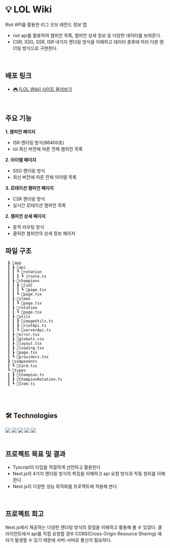 
# 💡 LOL Wiki 

Riot API를 활용한 리그 오브 레전드 정보 앱
- riot api를 활용하여 챔피언 목록, 챔피언 상세 정보 등 다양한 데이터를 보여준다. 
- CSR, SSG, SSR, ISR 네가지 랜더링 방식을 이해하고 데이터 종류에 따라 다른 랜더링 방식으로 구현한다.
<br>  

## 배포 링크

- [🎮 [LOL Wiki] 사이트 둘러보기](https://lol-wiki-eta.vercel.app/)

<br>  

## 주요 기능
 **1. 챔피언 페이지**
- ISR 랜더링 방식(86400초)
- lol 최신 버전에 따른 전체 챔피언 목록

**2. 아이템 페이지**
- SSG 랜더링 방식
- 최신 버전에 따른 전체 아이템 목록 

**3. 로테이션 챔피언 페이지**
- CSR 랜더링 방식
- 실시간 로테이션 챔피언 목록

**2. 챔피언 상세 페이지**
- 동적 라우팅 방식
- 클릭한 챔피언의 상세 정보 페이지

## 파일 구조
```📦src
 ┣ 📂app
 ┃ ┣ 📂api
 ┃ ┃ ┗ 📂rotation
 ┃ ┃ ┃ ┗ 📜route.ts
 ┃ ┣ 📂champions
 ┃ ┃ ┣ 📂[id]
 ┃ ┃ ┃ ┗ 📜page.tsx
 ┃ ┃ ┗ 📜page.tsx
 ┃ ┣ 📂items
 ┃ ┃ ┗ 📜page.tsx
 ┃ ┣ 📂rotation
 ┃ ┃ ┗ 📜page.tsx
 ┃ ┣ 📂utils
 ┃ ┃ ┣ 📜imageUtils.ts
 ┃ ┃ ┣ 📜riotApi.ts
 ┃ ┃ ┗ 📜serverApi.ts
 ┃ ┣ 📜error.tsx
 ┃ ┣ 📜globals.css
 ┃ ┣ 📜layout.tsx
 ┃ ┣ 📜loading.tsx
 ┃ ┣ 📜page.tsx
 ┃ ┗ 📜providers.tsx
 ┣ 📂components
 ┃ ┗ 📜Card.tsx
 ┗ 📂types
 ┃ ┣ 📜Champion.ts
 ┃ ┣ 📜ChampionRotation.ts
 ┃ ┗ 📜Item.ts
```

<br>
<br>

## 🛠 Technologies
<img src="https://img.shields.io/badge/nextdotjs-000000?style=for-the-badge&logo=axios&logoColor=white">
<img src="https://img.shields.io/badge/typescript-3178C6?style=for-the-badge&logo=axios&logoColor=white">
<img src="https://img.shields.io/badge/React-61DAFB?style=for-the-badge&logo=React&logoColor=black">
<img src="https://img.shields.io/badge/tailwindcss-06B6D4?style=for-the-badge&logo=tailwindcss&logoColor=black">
<img src="https://img.shields.io/badge/git-F05032?style=for-the-badge&logo=tailwindcss&logoColor=black">      

<br>
<br>

## 프로젝트 목표 및 결과
- Tyscript의 타입을 적절하게 선언하고 활용한다
- Next.js의 4가지 랜더링 방식의 특징을 이해하고 api 요청 방식과 작동 원리를 이해한다
- Next.js의 다양한 성능 최적화를 프로젝트에 적용해 본다

<br>

## 프로젝트 회고
Next.js에서 제공하는 다양한 랜더링 방식의 장점을 이해하고 활용해 볼 수 있었다. 클라이언트에서 api를 직접 요청할 경우 CORS(Cross-Origin Resource Sharing) 에러가 발생할 수 있기 때문에 서버-서버로 통신이 필요하다. 
<br><br>
